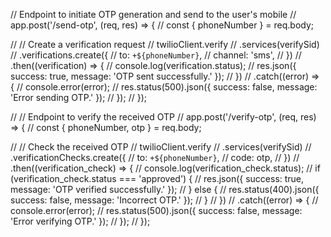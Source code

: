 // Endpoint to initiate OTP generation and send to the user's mobile
// app.post('/send-otp', (req, res) => {
//   const { phoneNumber } = req.body;

//   // Create a verification request
//   twilioClient.verify
//     .services(verifySid)
//     .verifications.create({
//       to: `+${phoneNumber}`,
//       channel: 'sms',
//     })
//     .then((verification) => {
//       console.log(verification.status);
//       res.json({ success: true, message: 'OTP sent successfully.' });
//     })
//     .catch((error) => {
//       console.error(error);
//       res.status(500).json({ success: false, message: 'Error sending OTP.' });
//     });
// });

// // Endpoint to verify the received OTP
// app.post('/verify-otp', (req, res) => {
//   const { phoneNumber, otp } = req.body;

//   // Check the received OTP
//   twilioClient.verify
//     .services(verifySid)
//     .verificationChecks.create({
//       to: `+${phoneNumber}`,
//       code: otp,
//     })
//     .then((verification_check) => {
//       console.log(verification_check.status);
//       if (verification_check.status === 'approved') {
//         res.json({ success: true, message: 'OTP verified successfully.' });
//       } else {
//         res.status(400).json({ success: false, message: 'Incorrect OTP.' });
//       }
//     })
//     .catch((error) => {
//       console.error(error);
//       res.status(500).json({ success: false, message: 'Error verifying OTP.' });
//     });
// });
